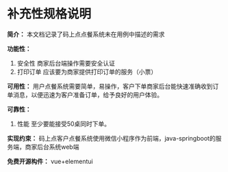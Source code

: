# 补充性规格说明

**简介：**
本文档记录了码上点点餐系统未在用例中描述的需求

**功能性：**
1. 安全性
商家后台端操作需要安全认证
2. 打印订单
应该要为商家提供打印订单的服务（小票）

**可用性：**
用户点餐系统需要简单，易操作，客户下单商家后台能快速准确收到订单消息，以便迅速为客户准备订单，给予良好的用户体验。

**可靠性：**
1. 性能
至少要能接受50桌同时下单。


**实现约束：**
码上点客户点餐系统使用微信小程序作为前端，java-springboot的服务端，商家后台系统web端

**免费开源构件：**
vue+elementui
